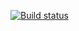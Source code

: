 [![Build status](https://ci.appveyor.com/api/projects/status/5c80mbuc4roa29ua/branch/main?svg=true)](https://ci.appveyor.com/project/MaxKrch/ajs-lesson9/branch/main)